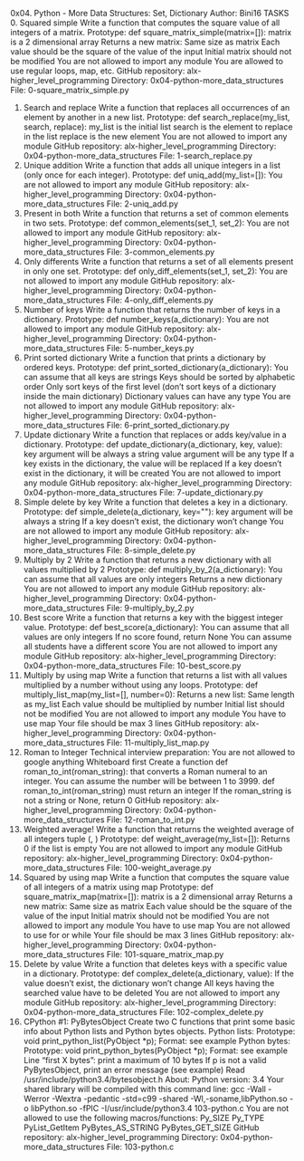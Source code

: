 0x04. Python - More Data Structures: Set, Dictionary
Author: Bini16
TASKS
0. Squared simple
Write a function that computes the square value of all integers of a matrix.
Prototype: def square_matrix_simple(matrix=[]):
matrix is a 2 dimensional array
Returns a new matrix:
Same size as matrix
Each value should be the square of the value of the input
Initial matrix should not be modified
You are not allowed to import any module
You are allowed to use regular loops, map, etc.
GitHub repository: alx-higher_level_programming
Directory: 0x04-python-more_data_structures
File: 0-square_matrix_simple.py
1. Search and replace
Write a function that replaces all occurrences of an element by another in a new list.
Prototype: def search_replace(my_list, search, replace):
my_list is the initial list
search is the element to replace in the list
replace is the new element
You are not allowed to import any module
GitHub repository: alx-higher_level_programming
Directory: 0x04-python-more_data_structures
File: 1-search_replace.py
2. Unique addition
Write a function that adds all unique integers in a list (only once for each integer).
Prototype: def uniq_add(my_list=[]):
You are not allowed to import any module
GitHub repository: alx-higher_level_programming
Directory: 0x04-python-more_data_structures
File: 2-uniq_add.py
3. Present in both
Write a function that returns a set of common elements in two sets.
Prototype: def common_elements(set_1, set_2):
You are not allowed to import any module
GitHub repository: alx-higher_level_programming
Directory: 0x04-python-more_data_structures
File: 3-common_elements.py
4. Only differents
Write a function that returns a set of all elements present in only one set.
Prototype: def only_diff_elements(set_1, set_2):
You are not allowed to import any module
GitHub repository: alx-higher_level_programming
Directory: 0x04-python-more_data_structures
File: 4-only_diff_elements.py
5. Number of keys
Write a function that returns the number of keys in a dictionary.
Prototype: def number_keys(a_dictionary):
You are not allowed to import any module
GitHub repository: alx-higher_level_programming
Directory: 0x04-python-more_data_structures
File: 5-number_keys.py
6. Print sorted dictionary
Write a function that prints a dictionary by ordered keys.
Prototype: def print_sorted_dictionary(a_dictionary):
You can assume that all keys are strings
Keys should be sorted by alphabetic order
Only sort keys of the first level (don’t sort keys of a dictionary inside the main dictionary)
Dictionary values can have any type
You are not allowed to import any module
GitHub repository: alx-higher_level_programming
Directory: 0x04-python-more_data_structures
File: 6-print_sorted_dictionary.py
7. Update dictionary
Write a function that replaces or adds key/value in a dictionary.
Prototype: def update_dictionary(a_dictionary, key, value):
key argument will be always a string
value argument will be any type
If a key exists in the dictionary, the value will be replaced
If a key doesn’t exist in the dictionary, it will be created
You are not allowed to import any module
GitHub repository: alx-higher_level_programming
Directory: 0x04-python-more_data_structures
File: 7-update_dictionary.py
8. Simple delete by key
Write a function that deletes a key in a dictionary.
Prototype: def simple_delete(a_dictionary, key=""):
key argument will be always a string
If a key doesn’t exist, the dictionary won’t change
You are not allowed to import any module
GitHub repository: alx-higher_level_programming
Directory: 0x04-python-more_data_structures
File: 8-simple_delete.py
9. Multiply by 2
Write a function that returns a new dictionary with all values multiplied by 2
Prototype: def multiply_by_2(a_dictionary):
You can assume that all values are only integers
Returns a new dictionary
You are not allowed to import any module
GitHub repository: alx-higher_level_programming
Directory: 0x04-python-more_data_structures
File: 9-multiply_by_2.py
10. Best score
Write a function that returns a key with the biggest integer value.
Prototype: def best_score(a_dictionary):
You can assume that all values are only integers
If no score found, return None
You can assume all students have a different score
You are not allowed to import any module
GitHub repository: alx-higher_level_programming
Directory: 0x04-python-more_data_structures
File: 10-best_score.py
11. Multiply by using map
Write a function that returns a list with all values multiplied by a number without using any loops.
Prototype: def multiply_list_map(my_list=[], number=0):
Returns a new list:
Same length as my_list
Each value should be multiplied by number
Initial list should not be modified
You are not allowed to import any module
You have to use map
Your file should be max 3 lines
GitHub repository: alx-higher_level_programming
Directory: 0x04-python-more_data_structures
File: 11-multiply_list_map.py
12. Roman to Integer
Technical interview preparation:
You are not allowed to google anything
Whiteboard first
Create a function def roman_to_int(roman_string): that converts a Roman numeral to an integer.
You can assume the number will be between 1 to 3999.
def roman_to_int(roman_string) must return an integer
If the roman_string is not a string or None, return 0
GitHub repository: alx-higher_level_programming
Directory: 0x04-python-more_data_structures
File: 12-roman_to_int.py
13. Weighted average!
Write a function that returns the weighted average of all integers tuple (<score>, <weight>)
Prototype: def weight_average(my_list=[]):
Returns 0 if the list is empty
You are not allowed to import any module
GitHub repository: alx-higher_level_programming
Directory: 0x04-python-more_data_structures
File: 100-weight_average.py
14. Squared by using map
Write a function that computes the square value of all integers of a matrix using map
Prototype: def square_matrix_map(matrix=[]):
matrix is a 2 dimensional array
Returns a new matrix:
Same size as matrix
Each value should be the square of the value of the input
Initial matrix should not be modified
You are not allowed to import any module
You have to use map
You are not allowed to use for or while
Your file should be max 3 lines
GitHub repository: alx-higher_level_programming
Directory: 0x04-python-more_data_structures
File: 101-square_matrix_map.py
15. Delete by value
Write a function that deletes keys with a specific value in a dictionary.
Prototype: def complex_delete(a_dictionary, value):
If the value doesn’t exist, the dictionary won’t change
All keys having the searched value have to be deleted
You are not allowed to import any module
GitHub repository: alx-higher_level_programming
Directory: 0x04-python-more_data_structures
File: 102-complex_delete.py
16. CPython #1: PyBytesObject
Create two C functions that print some basic info about Python lists and Python bytes objects.
Python lists:
Prototype: void print_python_list(PyObject *p);
Format: see example
Python bytes:
Prototype: void print_python_bytes(PyObject *p);
Format: see example
Line “first X bytes”: print a maximum of 10 bytes
If p is not a valid PyBytesObject, print an error message (see example)
Read /usr/include/python3.4/bytesobject.h
About:
Python version: 3.4
Your shared library will be compiled with this command line: gcc -Wall -Werror -Wextra -pedantic -std=c99 -shared -Wl,-soname,libPython.so -o libPython.so -fPIC -I/usr/include/python3.4 103-python.c
You are not allowed to use the following macros/functions:
Py_SIZE
Py_TYPE
PyList_GetItem
PyBytes_AS_STRING
PyBytes_GET_SIZE
GitHub repository: alx-higher_level_programming
Directory: 0x04-python-more_data_structures
File: 103-python.c
